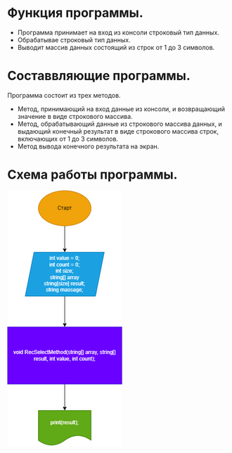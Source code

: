 # Функция программы.
+ Программа принимает на вход из консоли строковый тип данных.
+ Обрабатывае строковый тип данных.
+ Выводит массив данных состоящий из строк от 1 до 3 символов.
# Составвляющие программы.
Программа состоит из трех методов.
+ Метод, принимающий на вход данные из консоли, и возвращающий значение в виде строкового массива.
+ Метод, обрабатывающий данные из строкового массива данных, и выдающий конечный результат в виде строкового массива строк, включающих от 1 до 3 символов.
+ Метод вывода конечного результата на экран.
# Схема работы программы.
![picture](Diagram_prog.png)